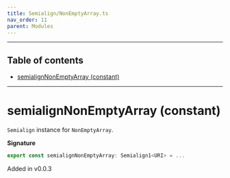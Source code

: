 ```yaml
---
title: Semialign/NonEmptyArray.ts
nav_order: 11
parent: Modules
---
```


---

<h2 class="text-delta">Table of contents</h2>

- [semialignNonEmptyArray (constant)](#semialignnonemptyarray-constant)

---

# semialignNonEmptyArray (constant)

`Semialign` instance for `NonEmptyArray`.

**Signature**

```ts
export const semialignNonEmptyArray: Semialign1<URI> = ...
```

Added in v0.0.3
